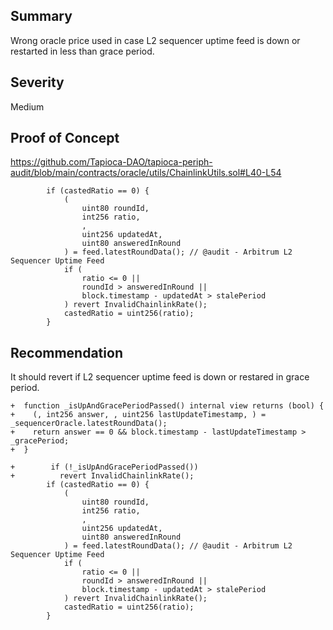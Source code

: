 ## Summary
Wrong oracle price used in case L2 sequencer uptime feed is down or restarted in less than grace period. 

## Severity

Medium

## Proof of Concept 
https://github.com/Tapioca-DAO/tapioca-periph-audit/blob/main/contracts/oracle/utils/ChainlinkUtils.sol#L40-L54

```solidity
        if (castedRatio == 0) {
            (
                uint80 roundId,
                int256 ratio,
                ,
                uint256 updatedAt,
                uint80 answeredInRound
            ) = feed.latestRoundData(); // @audit - Arbitrum L2 Sequencer Uptime Feed
            if (
                ratio <= 0 ||
                roundId > answeredInRound ||
                block.timestamp - updatedAt > stalePeriod
            ) revert InvalidChainlinkRate();
            castedRatio = uint256(ratio);
        }
```

## Recommendation
It should revert if L2 sequencer uptime feed is down or restared in grace period.

```solidity
+  function _isUpAndGracePeriodPassed() internal view returns (bool) {
+    (, int256 answer, , uint256 lastUpdateTimestamp, ) = _sequencerOracle.latestRoundData();
+    return answer == 0 && block.timestamp - lastUpdateTimestamp > _gracePeriod;
+  }
```
```solidity
+        if (!_isUpAndGracePeriodPassed())
+          revert InvalidChainlinkRate();
        if (castedRatio == 0) {
            (
                uint80 roundId,
                int256 ratio,
                ,
                uint256 updatedAt,
                uint80 answeredInRound
            ) = feed.latestRoundData(); // @audit - Arbitrum L2 Sequencer Uptime Feed
            if (
                ratio <= 0 ||
                roundId > answeredInRound ||
                block.timestamp - updatedAt > stalePeriod
            ) revert InvalidChainlinkRate();
            castedRatio = uint256(ratio);
        }
```